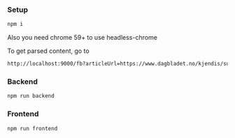 ### Setup
```sh
npm i
```
Also you need chrome 59+ to use headless-chrome

To get parsed content, go to 
```sh
http://localhost:9000/fb?articleUrl=https://www.dagbladet.no/kjendis/supermodellen-ble-beskyldt-for-a-ikke-tipse-etter-et-barbesok-na-svarer-hun-pa-kritikken/68573788
```
### Backend
```sh
npm run backend
```
### Frontend
```sh
npm run frontend
```